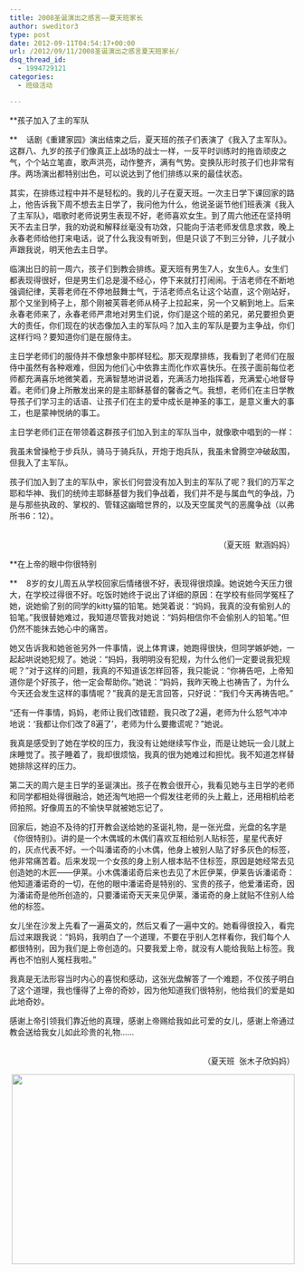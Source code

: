 ```yaml
---
title: 2008圣诞演出之感言——夏天班家长
author: sweditor3
type: post
date: 2012-09-11T04:54:17+00:00
url: /2012/09/11/2008圣诞演出之感言夏天班家长/
dsq_thread_id:
  - 1994729121
categories:
  - 班级活动

---
```

**孩子加入了主的军队
  
**    话剧《重建家园》演出结束之后，夏天班的孩子们表演了《我入了主军队》。这群八、九岁的孩子们像真正上战场的战士一样，一反平时训练时的拖沓顽皮之气，个个站立笔直，歌声洪亮，动作整齐，满有气势。变换队形时孩子们也非常有序。两场演出都特别出色，可以说达到了他们排练以来的最佳状态。
  
其实，在排练过程中并不是轻松的。我的儿子在夏天班。一次主日学下课回家的路上，他告诉我下周不想去主日学了，我问他为什么，他说圣诞节他们班表演《我入了主军队》，唱歌时老师说男生表现不好，老师喜欢女生。到了周六他还在坚持明天不去主日学，我的劝说和解释丝毫没有功效，只能向于洁老师发信息求救，晚上永春老师给他打来电话，说了什么我没有听到，但是只谈了不到三分钟，儿子就小声跟我说，明天他去主日学。
  
临演出日的前一周六，孩子们到教会排练。夏天班有男生7人，女生6人。女生们都表现得很好，但是男生们总是漫不经心，停下来就打打闹闹。于洁老师在不断地强调纪律，芙蓉老师在不停地鼓舞士气，于洁老师点名让这个站直，这个刚站好，那个又坐到椅子上，那个刚被芙蓉老师从椅子上拉起来，另一个又躺到地上。后来永春老师来了，永春老师严肃地对男生们说，你们是这个班的弟兄，弟兄要担负更大的责任，你们现在的状态像加入主的军队吗？加入主的军队是要为主争战，你们这样行吗？要知道你们是在服侍主。
  
主日学老师们的服侍并不像想象中那样轻松。那天观摩排练，我看到了老师们在服侍中虽然有各种艰难，但因为他们心中依靠主而化作欢喜快乐。在孩子面前每位老师都充满喜乐地微笑着，充满智慧地讲说着，充满活力地指挥着，充满爱心地督导着。老师们身上所散发出来的是主耶稣基督的馨香之气。我想，老师们在主日学教导孩子们学习主的话语、让孩子们在主的爱中成长是神圣的事工，是意义重大的事工，也是蒙神悦纳的事工。
  
主日学老师们正在带领着这群孩子们加入到主的军队当中，就像歌中唱到的一样：
  
我虽未曾操枪于步兵队，骑马于骑兵队，开炮于炮兵队，我虽未曾腾空冲破敌围，但我入了主军队。
  
孩子们加入到了主的军队中，家长们何尝没有加入到主的军队了呢？我们的万军之耶和华神、我们的统帅主耶稣基督为我们争战着，我们并不是与属血气的争战，乃是与那些执政的、掌权的、管辖这幽暗世界的，以及天空属灵气的恶魔争战（以弗所书6：12）。

<p style="text-align: right;">
                                                                                                                                                                      （夏天班  默涵妈妈）
</p>

**在上帝的眼中你很特别
  
**    8岁的女儿周五从学校回家后情绪很不好，表现得很烦躁。她说她今天压力很大，在学校过得很不好。吃饭时她终于说出了详细的原因：在学校有些同学冤枉了她，说她偷了别的同学的kitty猫的铅笔。她哭着说：“妈妈，我真的没有偷别人的铅笔。”我很替她难过，我知道尽管我对她说：“妈妈相信你不会偷别人的铅笔。”但仍然不能抹去她心中的痛苦。
  
她又告诉我和她爸爸另外一件事情，说上体育课，她跑得很快，但同学嫉妒她，一起起哄说她犯规了。她说：“妈妈，我明明没有犯规，为什么他们一定要说我犯规呢？”对于这样的问题，我真的不知道该怎样回答，我只能说：“你祷告吧，上帝知道你是个好孩子，他一定会帮助你。”她说：“妈妈，我昨天晚上也祷告了，为什么今天还会发生这样的事情呢？”我真的是无言回答，只好说：“我们今天再祷告吧。”
  
“还有一件事情，妈妈，老师让我们改错题，我只改了2遍，老师为什么怒气冲冲地说：‘我都让你们改了8遍了’，老师为什么要撒谎呢？”她说。
  
我真是感受到了她在学校的压力，我没有让她继续写作业，而是让她玩一会儿就上床睡觉了。孩子睡着了，我却很烦恼，我真的很为她难过和担忧。我不知道怎样替她排除这样的压力。
  
第二天的周六是主日学的圣诞演出。孩子在教会很开心，我看见她与主日学的老师和同学都相处得很融洽，她还淘气地把一个假发往老师的头上戴上，还用相机给老师拍照。好像周五的不愉快早就被她忘记了。
  
回家后，她迫不及待的打开教会送给她的圣诞礼物，是一张光盘，光盘的名字是《你很特别》。讲的是一个木偶城的木偶们喜欢互相给别人贴标签，星星代表好的，灰点代表不好。一个叫潘诺奇的小木偶，他身上被别人贴了好多灰色的标签，他非常痛苦着。后来发现一个女孩的身上别人根本贴不住标签，原因是她经常去见创造她的木匠——伊莱。小木偶潘诺奇后来也去见了木匠伊莱，伊莱告诉潘诺奇：他知道潘诺奇的一切，在他的眼中潘诺奇是特别的、宝贵的孩子，他爱潘诺奇，因为潘诺奇是他所创造的，只要潘诺奇天天来见伊莱，潘诺奇的身上就贴不住别人给他的标签。
  
女儿坐在沙发上先看了一遍英文的，然后又看了一遍中文的。她看得很投入，看完后过来跟我说：“妈妈，我明白了一个道理，不要在乎别人怎样看你，我们每个人都很特别，因为我们是上帝创造的。只要我爱上帝，就没有人能给我贴上标签。我再也不怕别人冤枉我啦。”
  
我真是无法形容当时内心的喜悦和感动，这张光盘解答了一个难题，不仅孩子明白了这个道理，我也懂得了上帝的奇妙，因为他知道我们很特别，他给我们的爱是如此地奇妙。
  
感谢上帝引领我们靠近他的真理，感谢上帝赐给我如此可爱的女儿，感谢上帝通过教会送给我女儿如此珍贵的礼物……

<p style="text-align: right;">
  <span style="text-align: right;">                                                                                                                                                            （夏天班  张木子欣妈妈）</span>
</p>

<p style="text-align: right;">
  <a href="http://t5.shwchurch.org/2012/09/11/2008%e5%9c%a3%e8%af%9e%e6%bc%94%e5%87%ba%e4%b9%8b%e6%84%9f%e8%a8%80-%e5%a4%8f%e5%a4%a9%e7%8f%ad%e5%ae%b6%e9%95%bf/2-4/" rel="attachment wp-att-3576"><img class="aligncenter size-full wp-image-3576" title="2" src="http://t5.shwchurch.org/wp-content/uploads/2012/09/20120911125359473.JPG" alt="" width="500" height="335" srcset="http://t5.shwchurch.org/wp-content/uploads/2012/09/20120911125359473.JPG 500w, http://t5.shwchurch.org/wp-content/uploads/2012/09/20120911125359473-300x201.jpg 300w" sizes="(max-width: 500px) 100vw, 500px" /></a>
</p>